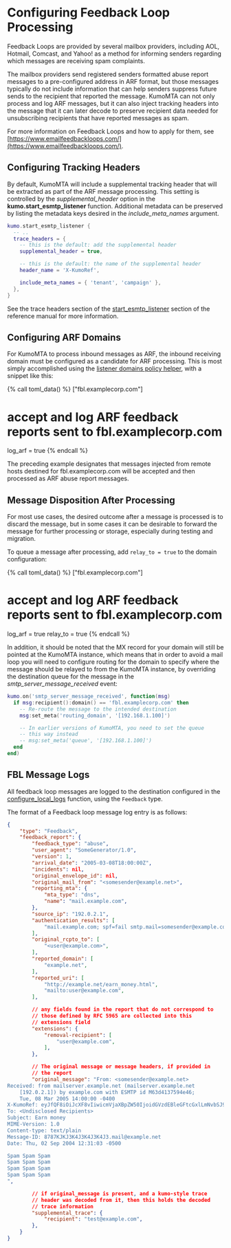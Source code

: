 # Configuring Feedback Loop Processing

Feedback Loops are provided by several mailbox providers, including AOL,
Hotmail, Comcast, and Yahoo! as a method for informing senders regarding which
messages are receiving spam complaints.

The mailbox providers send registered senders formatted abuse report messages
to a pre-configured address in ARF format, but those messages typically do not
include information that can help senders suppress future sends to the
recipient that reported the message. KumoMTA can not only process and log ARF
messages, but it can also inject tracking headers into the message that it can
later decode to preserve recipient data needed for unsubscribing recipients
that have reported messages as spam.

For more information on Feedback Loops and how to apply for them, see
[https://www.emailfeedbackloops.com/](https://www.emailfeedbackloops.com/).

## Configuring Tracking Headers

By default, KumoMTA will include a supplemental tracking header that will be
extracted as part of the ARF message processing. This setting is controlled by
the *supplemental_header* option in the **kumo.start_esmtp_listener** function.
Additional metadata can be preserved by listing the metadata keys desired in
the *include_meta_names* argument.

```lua
kumo.start_esmtp_listener {
  -- ..
  trace_headers = {
    -- this is the default: add the supplemental header
    supplemental_header = true,

    -- this is the default: the name of the supplemental header
    header_name = 'X-KumoRef',

    include_meta_names = { 'tenant', 'campaign' },
  },
}
```

See the trace headers section of the
[start_esmtp_listener](../../reference/kumo/start_esmtp_listener.md#trace_headers)
section of the reference manual for more information.

## Configuring ARF Domains

For KumoMTA to process inbound messages as ARF, the inbound receiving domain
must be configured as a candidate for ARF processing.  This is most
simply accomplished using the [listener domains policy
helper](domains.md#using-the-listener_domainslua-policy-helper), with a snippet
like this:

{% call toml_data() %}
["fbl.examplecorp.com"]
# accept and log ARF feedback reports sent to fbl.examplecorp.com
log_arf = true
{% endcall %}

The preceding example designates that messages injected from remote hosts
destined for fbl.examplecorp.com will be accepted and then processed as ARF
abuse report messages.

## Message Disposition After Processing

For most use cases, the desired outcome after a message is processed is to
discard the message, but in some cases it can be desirable to forward the
message for further processing or storage, especially during testing and
migration.

To queue a message after processing, add `relay_to = true` to the domain
configuration:

{% call toml_data() %}
["fbl.examplecorp.com"]
# accept and log ARF feedback reports sent to fbl.examplecorp.com
log_arf = true
relay_to = true
{% endcall %}

In addition, it should be noted that the MX record for your domain will still
be pointed at the KumoMTA instance, which means that in order to avoid a mail
loop you will need to configure routing for the domain to specify where the
message should be relayed to from the KumoMTA instance, by overriding the
destination queue for the message in the *smtp_server_message_received* event:

```lua
kumo.on('smtp_server_message_received', function(msg)
  if msg:recipient():domain() == 'fbl.examplecorp.com' then
    -- Re-route the message to the intended destination
    msg:set_meta('routing_domain', '[192.168.1.100]')

    -- In earlier versions of KumoMTA, you need to set the queue
    -- this way instead
    -- msg:set_meta('queue', '[192.168.1.100]')
  end
end)
```

## FBL Message Logs

All feedback loop messages are logged to the destination configured in the
[configure_local_logs](../../reference/kumo/configure_local_logs.md) function,
using the `Feedback` type.

The format of a Feedback loop message log entry is as follows:

```json
{
    "type": "Feedback",
    "feedback_report": {
        "feedback_type": "abuse",
        "user_agent": "SomeGenerator/1.0",
        "version": 1,
        "arrival_date": "2005-03-08T18:00:00Z",
        "incidents": nil,
        "original_envelope_id": nil,
        "original_mail_from": "<somesender@example.net>",
        "reporting_mta": {
            "mta_type": "dns",
            "name": "mail.example.com",
        },
        "source_ip": "192.0.2.1",
        "authentication_results": [
            "mail.example.com; spf=fail smtp.mail=somesender@example.com",
        ],
        "original_rcpto_to": [
            "<user@example.com>",
        ],
        "reported_domain": [
            "example.net",
        ],
        "reported_uri": [
            "http://example.net/earn_money.html",
            "mailto:user@example.com",
        ],

        // any fields found in the report that do not correspond to
        // those defined by RFC 5965 are collected into this
        // extensions field
        "extensions": {
            "removal-recipient": [
                "user@example.com",
            ],
        },

        // The original message or message headers, if provided in
        // the report
        "original_message": "From: <somesender@example.net>
Received: from mailserver.example.net (mailserver.example.net
    [192.0.2.1]) by example.com with ESMTP id M63d4137594e46;
    Tue, 08 Mar 2005 14:00:00 -0400
X-KumoRef: eyJfQF8iOiJcXF8vIiwicmVjaXBpZW50IjoidGVzdEBleGFtcGxlLmNvbSJ9
To: <Undisclosed Recipients>
Subject: Earn money
MIME-Version: 1.0
Content-type: text/plain
Message-ID: 8787KJKJ3K4J3K4J3K4J3.mail@example.net
Date: Thu, 02 Sep 2004 12:31:03 -0500

Spam Spam Spam
Spam Spam Spam
Spam Spam Spam
Spam Spam Spam
",

        // if original_message is present, and a kumo-style trace
        // header was decoded from it, then this holds the decoded
        // trace information
        "supplemental_trace": {
            "recipient": "test@example.com",
        },
    }
}
```
